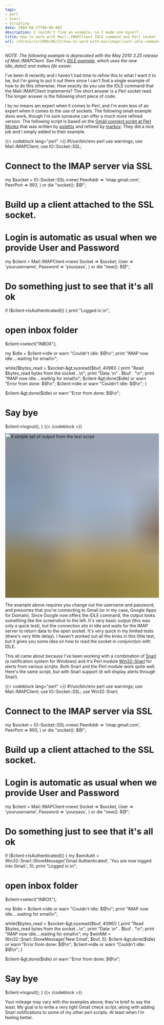 ```yaml
---
tags:
- perl
- Snarl
- Scripting
date: 2009-08-27T00:00:00Z
description: I couldn't find an example, so I made one myself.
title: How to work with Mail::IMAPClient IDLE command and Perl socket
url: /chronicle/2009/08/27/how-to-work-with-mailimapclient-idle-command-and-perl-socket/
---
```


_NOTE: The following example is deprecated with the May 2010 3.25 release of Mail::IMAPClient.  See Phil's <a href="http://cpansearch.perl.org/src/PLOBBES/Mail-IMAPClient-3.25/examples/idle.pl">IDLE example</a>, which uses the new idle\_data() and makes life easier._

I've been ill recently and I haven't had time to refine this to what I want it to be, but I'm going to put it out there since I can't find a single example of how to do this otherwise.  How exactly do you use the IDLE command that the Mail::IMAPClient implements?  The short answer is a Perl socket read.  The longer answer is the following short piece of code.

I by no means am expert when it comes to Perl, and I'm even less of an expert when it comes to the use of sockets.  The following small example does work, though I'm sure someone can offer a much more refined version.  The following script is based on the <a href="http://www.perlmonks.org/?node_id=649742">Gmail connect script at Perl Monks</a> that was written by <a href="http://www.perlmonks.org/?node_id=439923">polettix</a> and refined by <a href="http://www.perlmonks.org/?node=markov">markov</a>.  They did a nice job and I simply added to their example.

{{< codeblock lang="perl" >}}
#!/usr/bin/env perl
use warnings;
use Mail::IMAPClient;
use IO::Socket::SSL;

# Connect to the IMAP server via SSL
my $socket = IO::Socket::SSL->new(
   PeerAddr =&gt; 'imap.gmail.com',
   PeerPort =&gt; 993,
  )
  or die "socket(): $@";

# Build up a client attached to the SSL socket.
# Login is automatic as usual when we provide User and Password
my $client = Mail::IMAPClient-&gt;new(
   Socket   =&gt; $socket,
   User     =&gt; 'yourusername',
   Password =&gt; 'yourpass',
  )
  or die "new(): $@";

# Do something just to see that it's all ok
if ($client-&gt;IsAuthenticated()) {
   print "Logged in.\n";

   # open inbox folder
   $client-&gt;select("INBOX");

  my $idle = $client-&gt;idle or warn "Couldn't idle: $@\n";
  print "IMAP now idle....waiting for email\n";

  while($bytes_read = $socket-&gt;sysread($buf, 4096))
  {
    print "Read $bytes_read bytes from the socket...\n";
    print "Data: \n" . $buf . "\n";
    print "IMAP now idle....waiting for email\n";
    $client-&gt;done($idle) or warn "Error from done: $@\n";
    $client-&gt;idle or warn "Couldn't idle: $@\n";
  }

  $client-&gt;done($idle) or warn "Error from done: $@\n";

  # Say bye
  $client-&gt;logout();
 }
{{< /codeblock >}}

<img decoding="async" loading="lazy" width="800" height="538" style="background-size: cover;
          background-image: url('data:image/svg+xml;charset=utf-8,%3Csvg xmlns=\'http%3A//www.w3.org/2000/svg\' xmlns%3Axlink=\'http%3A//www.w3.org/1999/xlink\' viewBox=\'0 0 1280 853\'%3E%3Cfilter id=\'b\' color-interpolation-filters=\'sRGB\'%3E%3CfeGaussianBlur stdDeviation=\'.5\'%3E%3C/feGaussianBlur%3E%3CfeComponentTransfer%3E%3CfeFuncA type=\'discrete\' tableValues=\'1 1\'%3E%3C/feFuncA%3E%3C/feComponentTransfer%3E%3C/filter%3E%3Cimage filter=\'url(%23b)\' x=\'0\' y=\'0\' height=\'100%25\' width=\'100%25\' xlink%3Ahref=\'data%3Aimage/png;base64,iVBORw0KGgoAAAANSUhEUgAAAAkAAAAGCAIAAACepSOSAAAACXBIWXMAAC4jAAAuIwF4pT92AAAAs0lEQVQI1wGoAFf/AImSoJSer5yjs52ktp2luJuluKOpuJefsoCNowB+kKaOm66grL+krsCnsMGrt8m1u8mzt8OVoLIAhJqzjZ2tnLLLnLHJp7fNmpyjqbPCqLrRjqO7AIeUn5ultaWtt56msaSnroZyY4mBgLq7wY6TmwCRfk2Pf1uzm2WulV+xmV6rmGyQfFm3nWSBcEIAfm46jX1FkH5Djn5AmodGo49MopBLlIRBfG8yj/dfjF5frTUAAAAASUVORK5CYII=\'%3E%3C/image%3E%3C/svg%3E');" src="https://storage.googleapis.com/jdr-public-imgs/blog-archive/2009/08/screenshot-20090827-perlidletest.png" alt="A simple set of output from the test script">

The example above requires you change out the username and password, and presumes that you're connecting to Gmail (or in my case, Google Apps for Domain).  Since Google now offers the IDLE command, the output looks something like the screenshot to the left.  It's very basic output (this was only a quick test), but the connection sits in idle and waits for the IMAP server to return data to the open socket.  It's very quick in my limited tests (there's very little delay).  I haven't worked out all the kinks in this little test, but it gives you some idea on how to read the socket in conjunction with IDLE.

This all came about because I've been working with a combination of <a href="http://www.fullphat.net/index.php">Snarl</a> (a notification system for Windows) and it's Perl module <a href="http://search.cpan.org/%7Eaberndt/Win32-Snarl-0.03/lib/Win32/Snarl.pm">Win32::Snarl</a>  for alerts from various scripts.  Both Snarl and the Perl module work quite well.  Here's the same script, but with Snarl support (it will display alerts through Snarl).

{{< codeblock lang="perl" >}}
#!/usr/bin/env perl
use warnings;
use Mail::IMAPClient;
use IO::Socket::SSL;
use Win32::Snarl;

# Connect to the IMAP server via SSL
my $socket = IO::Socket::SSL-&gt;new(
   PeerAddr =&gt; 'imap.gmail.com',
   PeerPort =&gt; 993,
  )
  or die "socket(): $@";

# Build up a client attached to the SSL socket.
# Login is automatic as usual when we provide User and Password
my $client = Mail::IMAPClient-&gt;new(
   Socket   =&gt; $socket,
   User     =&gt; 'yourusername',
   Password =&gt; 'yourpass',
  )
  or die "new(): $@";

# Do something just to see that it's all ok
if ($client-&gt;IsAuthenticated()) {
   my $winAuth = Win32::Snarl::ShowMessage('Gmail Authenticated', 'You are now logged into Gmail.', 5);
   print "Logged in.\n";

   # open inbox folder
   $client-&gt;select("INBOX");

  my $idle = $client-&gt;idle or warn "Couldn't idle: $@\n";
  print "IMAP now idle....waiting for email\n";

  while($bytes_read = $socket-&gt;sysread($buf, 4096))
  {
    print "Read $bytes_read bytes from the socket...\n";
    print "Data: \n" . $buf . "\n";
    print "IMAP now idle....waiting for email\n";
    my $winNM = Win32::Snarl::ShowMessage('New Email', $buf, 5);
    $client-&gt;done($idle) or warn "Error from done: $@\n";
    $client-&gt;idle or warn "Couldn't idle: $@\n";
  }

  $client-&gt;done($idle) or warn "Error from done: $@\n";

  # Say bye
  $client-&gt;logout();
 }
{{< /codeblock >}}

Your mileage may vary with the examples above; they're brief to say the least. My goal is to write a very light Gmail check script, along with adding Snarl notifications to some of my other perl scripts.  At least when I'm feeling better.
